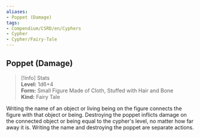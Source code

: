 ```yaml
---
aliases:
- Poppet (Damage)
tags:
- Compendium/CSRD/en/Cyphers
- Cypher
- Cypher/Fairy-Tale
---
```


  
## Poppet (Damage)  
>[!info] Stats  
> **Level:** 1d6+4  
> **Form:** Small Figure Made of Cloth, Stuffed with Hair and Bone  
> **Kind:** Fairy Tale
  
Writing the name of an object or living being on the figure connects the figure with that object or being. Destroying the poppet inflicts damage on the connected object or being equal to the cypher's level, no matter how far away it is. Writing the name and destroying the poppet are separate actions.